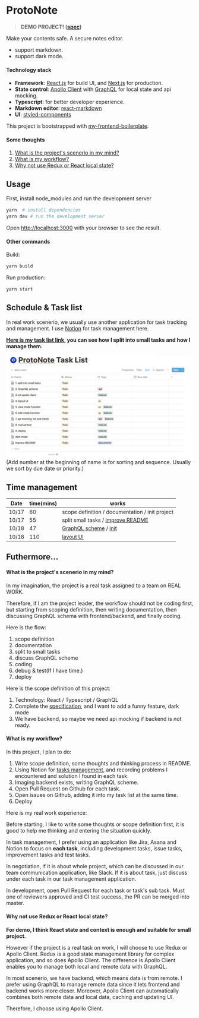 # ProtoNote

> **DEMO PROJECT! ([spec](https://gist.github.com/mmso/9097e36918084fa8ab3b0bb823327201))**

Make your contents safe. A secure notes editor.
- support markdown.
- support dark mode.


#### Technology stack
- **Framework**: [React.js](https://reactjs.org) for build UI, and [Next.js](https://nextjs.org) for production.
- **State control**: [Apollo Client](https://www.apollographql.com/docs/react/)  with [GraphQL](https://graphql.org) for local state and api mocking.
- **Typescript**: for better developer experience.
- **Markdown editor**: [react-markdown](https://github.com/remarkjs/react-markdown)
- **UI**: [styled-components](https://styled-components.com)

This project is bootstrapped with [my-frontend-boilerplate](https://github.com/TseHang/frontend-boilerplate).


#### Some thoughts
1. [What is the project's scenerio in my mind?](#what-is-the-projects-scenerio-in-my-mind)
2. [What is my workflow?](#what-is-my-workflow)
3. [Why not use Redux or React local state?](#why-not-use-redux-or-react-local-state)

## Usage

First, install node_modules and run the development server

```bash
yarn  # install dependencies
yarn dev # run the development server
```

Open [http://localhost:3000](http://localhost:3000) with your browser to see the result.


#### Other commands

Build:
```bash
yarn build
```

Run production:
```bash
yarn start
```



## Schedule & Task list
In real work scenerio, we usually use another application for task tracking and management. I use [Notion](https://www.notion.so/product) for task management here.

**[Here is my task list link](https://www.notion.so/mengtse/aeee76b7f9fc4d53af217610231d9bec?v=aa9a7efe74a643dcbe0e000dcad9253e), you can see how I split into small tasks and how I manage them.**

![preview](./resources/taskList.png)
(Add number at the beginning of name is for sorting and sequence. Usually we sort by due date or priority.)



## Time management
| Date | time(mins) | works |
| ---- | ---- | --- |
| 10/17 | 60 | scope definition / documentation / init project |
| 10/17 | 55 | split small tasks / [improve README](https://github.com/TseHang/PtotoNote/pull/1) |
| 10/18 | 47 | [GraphQL scheme](https://www.notion.so/mengtse/2-GraphQL-Scheme-1b0a231b8daa47a898864dc48190447e) / [init](https://github.com/TseHang/PtotoNote/pull/2) |
| 10/18 | 110 | [layout UI](https://github.com/TseHang/PtotoNote/pull/3) |


## Futhermore...

#### What is the project's scenerio in my mind?
In my imagination, the project is a real task assigned to a team on REAL WORK.

Therefore, if I am the project leader, the workflow should not be coding first, but starting from scoping definition, then writing documentation, then discussing GraphQL schema with frontend/backend, and finally coding.

Here is the flow:
1. scope definition
2. documentation
3. split to small tasks
3. discuss GraphQL scheme
4. coding
5. debug & test(If I have time.)
6. deploy

Here is the scope definition of this project:
1. Technology: React / Typescript / GraphQL
2. Complete the [specification](https://gist.github.com/mmso/9097e36918084fa8ab3b0bb823327201), and I want to add a funny feature, dark mode
3. We have backend, so maybe we need api mocking if backend is not ready.

#### What is my workflow?
In this project, I plan to do:
1. Write scope definition, some thoughts and thinking process in README.
2. Using Notion for [tasks management](https://www.notion.so/mengtse/aeee76b7f9fc4d53af217610231d9bec?v=aa9a7efe74a643dcbe0e000dcad9253e), and recording problems I encountered and solution I found in each task.
3. Imaging backend exists, writing GraphQL scheme.
4. Open Pull Request on Github for each task.
5. Open issues on Github, adding it into my task list at the same time.
6. Deploy

Here is my real work experience:

Before starting, I like to write some thoughts or scope definition first, it is good to help me thinking and entering the situation quickly.

In task management, I prefer using an application like Jira, Asana and Notion to focus on **each task**, including development tasks, issue tasks, improvement tasks and test tasks.

In negotiation, if it is about whole project, which can be discussed in our team communication application, like Slack. If it is about task, just discuss under each task in our task management application.

In development, open Pull Request for each task or task's sub task. Must one of reviewers approved and CI test success, the PR can be merged into master.


#### Why not use Redux or React local state?
**For demo, I think React state and context is enough and suitable for small project.**

However if the project is a real task on work, I will choose to use Redux or Apollo Client. Redux is a good state management library for complex application, and so does Apollo Client. The difference is Apollo Client enables you to manage both local and remote data with GraphQL.

In most scenerio, we have backend, which means data is from remote. I prefer using GraphQL to manage remote data since it lets frontend and backend works more closer. Moreover, Apollo Client can automatically combines both remote data and local data, caching and updating UI.

Therefore, I choose using Apollo Client.